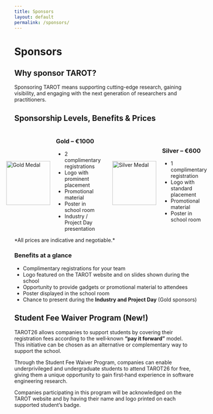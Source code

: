 ```yaml
---
title: Sponsors
layout: default
permalink: /sponsors/
---
```


# Sponsors

## Why sponsor TAROT?

Sponsoring TAROT means supporting cutting-edge research, gaining visibility, and engaging with the next generation of researchers and practitioners.  

## Sponsorship Levels, Benefits & Prices

<div class="sponsor-levels" style="display:flex; flex-direction:row; justify-content:center; gap:2rem;">
  <div class="sponsor-card gold">
    <div style="display:flex; align-items:center; gap:1rem; height:100%;">
      <img src="{{ '/assets/img/gold.png' | relative_url }}" alt="Gold Medal" class="icon" style="width:120px; height:auto; object-fit:contain;">
      <div>
        <h3>Gold – €1000</h3>
        <ul>
          <li>2 complimentary registrations</li>
          <li>Logo with prominent placement</li>
          <li>Promotional material</li>
          <li>Poster in school room</li>
          <li>Industry / Project Day presentation </li>
        </ul>
      </div>
    </div>
  </div>
    <div class="sponsor-card silver">
    <div style="display:flex; align-items:center; gap:1rem; height:100%;">
      <img src="{{ '/assets/img/silver.png' | relative_url }}" alt="Silver Medal" class="icon" style="width:120px; height:auto; object-fit:contain;">
      <div>
        <h3>Silver – €600</h3>
        <ul>
          <li>1 complimentary registration</li>
          <li>Logo with standard placement</li>
          <li>Promotional material</li>
          <li>Poster in school room</li>
        </ul>
      </div>
    </div>
  </div>
</div>
*All prices are indicative and negotiable.*

### Benefits at a glance
- Complimentary registrations for your team
- Logo featured on the TAROT website and on slides shown during the school 
- Opportunity to provide gadgets or promotional material to attendees 
- Poster displayed in the school room
- Chance to present during the **Industry and Project Day** (Gold sponsors)


## Student Fee Waiver Program (New!)
TAROT26 allows companies to support students by covering their registration fees according to the well‑known **“pay it forward”** model.  
This initiative can be chosen as an alternative or complementary way to support the school.  

Through the Student Fee Waiver Program, companies can enable underprivileged and undergraduate students to attend TAROT26 for free, giving them a unique opportunity to gain first‑hand experience in software engineering research.  

Companies participating in this program will be acknowledged on the TAROT website and by having their name and logo printed on each supported student’s badge.